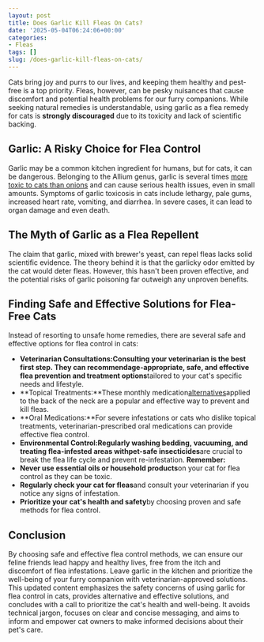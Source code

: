 ```yaml
---
layout: post
title: Does Garlic Kill Fleas On Cats?
date: '2025-05-04T06:24:06+00:00'
categories:
- Fleas
tags: []
slug: /does-garlic-kill-fleas-on-cats/
---
```


Cats bring joy and purrs to our lives, and keeping them healthy and pest-free is a top priority. Fleas, however, can be pesky nuisances that cause discomfort and potential health problems for our furry companions.
While seeking natural remedies is understandable, using garlic as a flea remedy for cats is
**strongly discouraged**
due to its toxicity and lack of scientific backing.
## **Garlic: A Risky Choice for Flea Control**
Garlic may be a common kitchen ingredient for humans, but for cats, it can be dangerous. Belonging to the Allium genus, garlic is several times
[more toxic to cats than onions](https://www.merckvetmanual.com/toxicology/food-hazards/allium-spp-toxicosis-in-animals)
and can cause serious health issues, even in small amounts.
Symptoms of garlic toxicosis in cats include lethargy, pale gums, increased heart rate, vomiting, and diarrhea. In severe cases, it can lead to organ damage and even death.
## **The Myth of Garlic as a Flea Repellent**
The claim that garlic, mixed with brewer's yeast, can repel fleas lacks solid scientific evidence. The theory behind it is that the garlicky odor emitted by the cat would deter fleas. However, this hasn't been proven effective, and the potential risks of garlic poisoning far outweigh any unproven benefits.
## **Finding Safe and Effective Solutions for Flea-Free Cats**
Instead of resorting to unsafe home remedies, there are several safe and effective options for flea control in cats:
- **Veterinarian Consultations:**Consulting your veterinarian is the best first step. They can recommend**age-appropriate, safe, and effective flea prevention and treatment options**tailored to your cat's specific needs and lifestyle.
- **Topical Treatments:**These monthly medication[alternatives](https://pestpolicy.com/best-flea-treatment-for-cats/)applied to the back of the neck are a popular and effective way to prevent and kill fleas.
- **Oral Medications:**For severe infestations or cats who dislike topical treatments, veterinarian-prescribed oral medications can provide effective flea control.
- **Environmental Control:**Regularly washing bedding, vacuuming, and treating flea-infested areas with**pet-safe insecticides**are crucial to break the flea life cycle and prevent re-infestation.
**Remember:**
- **Never use essential oils or household products**on your cat for flea control as they can be toxic.
- **Regularly check your cat for fleas**and consult your veterinarian if you notice any signs of infestation.
- **Prioritize your cat's health and safety**by choosing proven and safe methods for flea control.
## **Conclusion**
By choosing safe and effective flea control methods, we can ensure our feline friends lead happy and healthy lives, free from the itch and discomfort of flea infestations. Leave garlic in the kitchen and prioritize the well-being of your furry companion with veterinarian-approved solutions.
This updated content emphasizes the safety concerns of using garlic for flea control in cats, provides alternative and effective solutions, and concludes with a call to prioritize the cat's health and well-being.
It avoids technical jargon, focuses on clear and concise messaging, and aims to inform and empower cat owners to make informed decisions about their pet's care.
